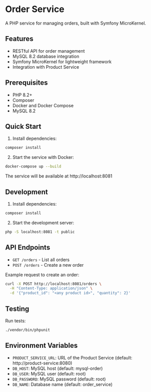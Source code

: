 # Order Service

A PHP service for managing orders, built with Symfony MicroKernel.

## Features

- RESTful API for order management
- MySQL 8.2 database integration
- Symfony MicroKernel for lightweight framework
- Integration with Product Service

## Prerequisites

- PHP 8.2+
- Composer
- Docker and Docker Compose
- MySQL 8.2

## Quick Start

1. Install dependencies:
```bash
composer install
```

2. Start the service with Docker:
```bash
docker-compose up --build
```

The service will be available at http://localhost:8081

## Development

1. Install dependencies:
```bash
composer install
```

2. Start the development server:
```bash
php -S localhost:8081 -t public
```

## API Endpoints

- `GET /orders` - List all orders
- `POST /orders` - Create a new order

Example request to create an order:
```bash
curl -X POST http://localhost:8081/orders \
  -H "Content-Type: application/json" \
  -d '{"product_id": "<any product id>", "quantity": 2}'
```

## Testing

Run tests:
```bash
./vendor/bin/phpunit
```

## Environment Variables

- `PRODUCT_SERVICE_URL`: URL of the Product Service (default: http://product-service:8080)
- `DB_HOST`: MySQL host (default: mysql-order)
- `DB_USER`: MySQL user (default: root)
- `DB_PASSWORD`: MySQL password (default: root)
- `DB_NAME`: Database name (default: order_service) 